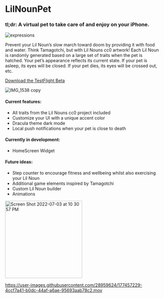 # LilNounPet

### tl;dr: A virtual pet to take care of and enjoy on your iPhone. 

![expressions](https://user-images.githubusercontent.com/28959624/177456960-75afeba2-b428-4299-ae1d-979b62e8e950.png)

Prevent your Lil Noun’s slow march toward doom by providing it with food and water. Think Tamagotchi, but with Lil Nouns cc0 artwork! Each Lil Noun is randomly generated based on a large set of traits when the pet is hatched. Your pet’s appearance reflects its current state. If your pet is asleep, its eyes will be closed. If your pet dies, its eyes will be crossed out, etc.

[Download the TestFlight Beta](https://testflight.apple.com/join/xbAAiLmE)


![IMG_1538 copy](https://user-images.githubusercontent.com/28959624/178801452-431caa61-d3a2-4885-bb34-06b6096f6e7c.PNG)


#### Current features:
* All traits from the Lil Nouns cc0 project included
* Customize your UI with a unique accent color
* Dracula theme dark mode
* Local push notifications when your pet is close to death

#### Currently in development:
* HomeScreen Widget

#### Future ideas:
* Step counter to encourage fitness and wellbeing whilst also exercising your Lil Noun
* Additional game elements inspired by Tamagotchi
* Custom Lil Noun builder
* Animations


<img width="250" alt="Screen Shot 2022-07-03 at 10 30 57 PM" src="https://user-images.githubusercontent.com/28959624/178802929-792b54be-d04a-4533-874b-88c54ed92195.png">


https://user-images.githubusercontent.com/28959624/177457229-4ccf7a41-b0dc-44af-a6ae-95693aab78c2.mov






